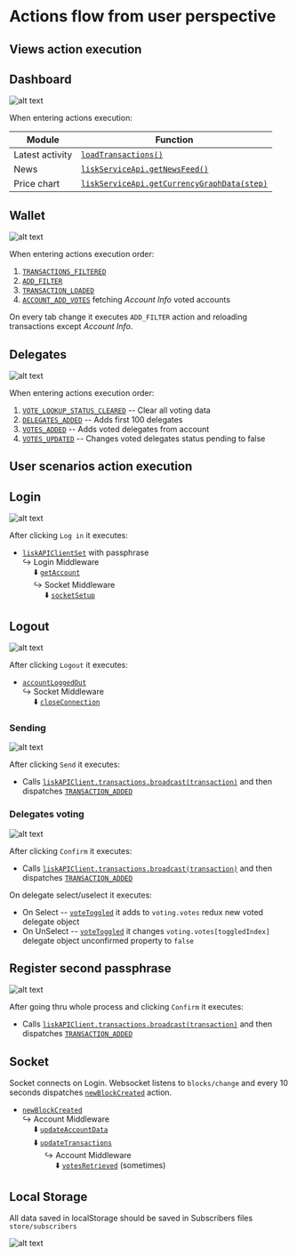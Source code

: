 # Actions flow from user perspective

## Views action execution

## Dashboard

![alt text](assets/dashboard_screen.png 'Dashboard Screen')

When entering actions execution:

| Module          | Function                                                                                                                                                            |
| --------------- | ------------------------------------------------------------------------------------------------------------------------------------------------------------------- |
| Latest activity | [`loadTransactions()`](https://github.com/LiskHQ/lisk-desktop/blob/e71527bd273af2f16d6980fe3b0c1a379694c45b/src/actions/transactions.js#L66)                        |
| News            | [`liskServiceApi.getNewsFeed()`](https://github.com/LiskHQ/lisk-desktop/blob/a525a1c54510a45cf14a0a3c37be231ee316088b/src/utils/api/liskService.js#L29)             |
| Price chart     | [`liskServiceApi.getCurrencyGraphData(step)`](https://github.com/LiskHQ/lisk-desktop/blob/a525a1c54510a45cf14a0a3c37be231ee316088b/src/utils/api/liskService.js#L7) |

## Wallet

![alt text](assets/wallet_screen.png 'Wallet Screen')

When entering actions execution order:

1. [`TRANSACTIONS_FILTERED`](https://github.com/LiskHQ/lisk-desktop/blob/e71527bd273af2f16d6980fe3b0c1a379694c45b/src/actions/transactions.js#L25)
2. [`ADD_FILTER`](https://github.com/LiskHQ/lisk-desktop/blob/e71527bd273af2f16d6980fe3b0c1a379694c45b/src/actions/transactions.js#L35)
3. [`TRANSACTION_LOADED`](https://github.com/LiskHQ/lisk-desktop/blob/e71527bd273af2f16d6980fe3b0c1a379694c45b/src/actions/transactions.js#L174)
4. [`ACCOUNT_ADD_VOTES`](https://github.com/LiskHQ/lisk-desktop/blob/e71527bd273af2f16d6980fe3b0c1a379694c45b/src/actions/account.js#L74) fetching _Account Info_ voted accounts

On every tab change it executes `ADD_FILTER` action and reloading transactions except _Account Info_.

## Delegates

![alt text](assets/delegates_screen.png 'Delegates Screen')

When entering actions execution order:

1. [`VOTE_LOOKUP_STATUS_CLEARED`](https://github.com/LiskHQ/lisk-desktop/blob/e71527bd273af2f16d6980fe3b0c1a379694c45b/src/actions/voting.js#L65) -- Clear all voting data
2. [`DELEGATES_ADDED`](https://github.com/LiskHQ/lisk-desktop/blob/a525a1c54510a45cf14a0a3c37be231ee316088b/src/components/votingListView/index.js#L20) -- Adds first 100 delegates
3. [`VOTES_ADDED`](https://github.com/LiskHQ/lisk-desktop/blob/d27796d57eb9246fae5876f02b242e6bb8343775/src/store/reducers/voting.js#L50) -- Adds voted delegates from account
4. [`VOTES_UPDATED`](https://github.com/LiskHQ/lisk-desktop/blob/d27796d57eb9246fae5876f02b242e6bb8343775/src/store/reducers/voting.js#L118) -- Changes voted delegates status pending to false

## User scenarios action execution

## Login

![alt text](assets/login_screen.png 'Login Screen')

After clicking `Log in` it executes:

- [`liskAPIClientSet`](https://github.com/LiskHQ/lisk-desktop/blob/d2207d4e8cab7776bf6fc3b3544afb8808866fac/src/components/login/index.js#L27) with passphrase<br/>
  ↪️ Login Middleware<br/>
  &nbsp;&nbsp;&nbsp;&nbsp;&nbsp;⬇️ [`getAccount`](https://github.com/LiskHQ/lisk-desktop/blob/ea41bf3a898b2955de2d39e3a2bdd79ad150842e/src/store/middlewares/login.js#L31)<br/>
  &nbsp;&nbsp;&nbsp;&nbsp;
  ↪️ Socket Middleware<br/>
  &nbsp;&nbsp;&nbsp;&nbsp;&nbsp;&nbsp;&nbsp;&nbsp;&nbsp;&nbsp;⬇️ [`socketSetup`](https://github.com/LiskHQ/lisk-desktop/blob/3793f0b0882309335a2ed3444b326ceebabd1bcf/src/store/middlewares/socket.js#L16)<br/>

## Logout

![alt text](assets/delegates_screen.png 'Logout Screen')

After clicking `Logout` it executes:

- [`accountLoggedOut`](https://github.com/LiskHQ/lisk-desktop/blob/6ca51a90d7c0f294022c2c2f3b3e371b4ff5fe74/src/store/reducers/account.js#L69)<br/>
  ↪️ Socket Middleware<br/>
  &nbsp;&nbsp;&nbsp;&nbsp;&nbsp;⬇️ [`closeConnection`](https://github.com/LiskHQ/lisk-desktop/blob/3793f0b0882309335a2ed3444b326ceebabd1bcf/src/store/middlewares/socket.js#L8)
  <br/>

### Sending

![alt text](assets/send_screen.png 'Sending Screen')

After clicking `Send` it executes:

- Calls [`liskAPIClient.transactions.broadcast(transaction)`](https://github.com/LiskHQ/lisk-desktop/blob/e71527bd273af2f16d6980fe3b0c1a379694c45b/src/utils/api/transactions.js#L17) and then dispatches [`TRANSACTION_ADDED`](https://github.com/LiskHQ/lisk-desktop/blob/d2207d4e8cab7776bf6fc3b3544afb8808866fac/src/store/reducers/transactions.js#L10)

### Delegates voting

![alt text](assets/voting_confirm_screen.png 'Voting Screen')

After clicking `Confirm` it executes:

- Calls [`liskAPIClient.transactions.broadcast(transaction)`](https://github.com/LiskHQ/lisk-desktop/blob/e71527bd273af2f16d6980fe3b0c1a379694c45b/src/utils/api/delegate.js#L34) and then dispatches [`TRANSACTION_ADDED`](https://github.com/LiskHQ/lisk-desktop/blob/d2207d4e8cab7776bf6fc3b3544afb8808866fac/src/utils/api/delegate.js#L36)

On delegate select/uselect it executes:

- On Select -- [`voteToggled`](https://github.com/LiskHQ/lisk-desktop/blob/d27796d57eb9246fae5876f02b242e6bb8343775/src/store/reducers/voting.js#L76) it adds to `voting.votes` redux new voted delegate object
- On UnSelect -- [`voteToggled`](https://github.com/LiskHQ/lisk-desktop/blob/d27796d57eb9246fae5876f02b242e6bb8343775/src/store/reducers/voting.js#L76) it changes `voting.votes[toggledIndex]` delegate object unconfirmed property to `false`

## Register second passphrase

![alt text](assets/register_second_passphrase.png 'Register Second Passphrase')

After going thru whole process and clicking `Confirm` it executes:

- Calls [`liskAPIClient.transactions.broadcast(transaction)`](https://github.com/LiskHQ/lisk-desktop/blob/e71527bd273af2f16d6980fe3b0c1a379694c45b/src/utils/api/transactions.js#L17) and then dispatches [`TRANSACTION_ADDED`](https://github.com/LiskHQ/lisk-desktop/blob/d2207d4e8cab7776bf6fc3b3544afb8808866fac/src/store/reducers/transactions.js#L10)

## Socket

Socket connects on Login. Websocket listens to `blocks/change`
and every 10 seconds dispatches [`newBlockCreated`](https://github.com/LiskHQ/lisk-desktop/blob/e71527bd273af2f16d6980fe3b0c1a379694c45b/src/store/reducers/blocks.js#L5) action.

- [`newBlockCreated`](https://github.com/LiskHQ/lisk-desktop/blob/e71527bd273af2f16d6980fe3b0c1a379694c45b/src/store/reducers/blocks.js#L5)<br/>
  ↪️ Account Middleware<br/>
  &nbsp;&nbsp;&nbsp;&nbsp;&nbsp;⬇️ [`updateAccountData`](https://github.com/LiskHQ/lisk-desktop/blob/77b6defdf98b6f67f005c25c28ea85378d375817/src/store/middlewares/account.js#L21)<br/>
  &nbsp;&nbsp;&nbsp;&nbsp;&nbsp;⬇️ [`updateTransactions`](https://github.com/LiskHQ/lisk-desktop/blob/77b6defdf98b6f67f005c25c28ea85378d375817/src/store/middlewares/account.js#L97)<br/>
  &nbsp;&nbsp;&nbsp;&nbsp;&nbsp;&nbsp;&nbsp;&nbsp;&nbsp;&nbsp;↪️ Account Middleware<br/>
  &nbsp;&nbsp;&nbsp;&nbsp;&nbsp;&nbsp;&nbsp;&nbsp;&nbsp;&nbsp;&nbsp;&nbsp;&nbsp;&nbsp;&nbsp;⬇️ [`votesRetrieved`](https://github.com/LiskHQ/lisk-desktop/blob/77b6defdf98b6f67f005c25c28ea85378d375817/src/store/middlewares/account.js#L156) (sometimes)<br/>

## Local Storage

All data saved in localStorage should be saved in Subscribers files
`store/subscribers`

![alt text](assets/subscribers_code.png 'Subscribers Code')
